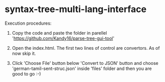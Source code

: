 # syntax-tree-multi-lang-interface

Execution procedures:

1) Copy the code and paste the folder in parellel
'https://github.com/Kandy16/parse-tree-gui-tool'

2) Open the index.html. The first two lines of control are convertors. As of now skip it. 
3) Click 'Choose File' button below 'Convert to JSON' button and choose 'german-tamil-sent-struc.json' inside 'files' folder and then you are good to go :-)
